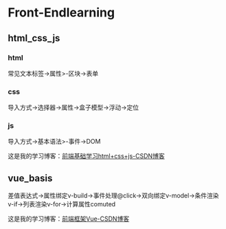 # Front-Endlearning

## html_css_js

### html

常见文本标签->属性>-区块->表单

### css

导入方式->选择器->属性->盒子模型->浮动->定位

### js

导入方式->基本语法>-事件->DOM

这是我的学习博客：[前端基础学习html+css+js-CSDN博客](https://blog.csdn.net/potential_tender/article/details/147988400?spm=1011.2415.3001.5331)

## vue_basis

差值表达式->属性绑定v-build->事件处理@click->双向绑定v-model->条件渲染v-if->列表渲染v-for->计算属性comuted

这是我的学习博客：[前端框架Vue-CSDN博客](https://blog.csdn.net/potential_tender/article/details/148215278?spm=1011.2415.3001.5331)
